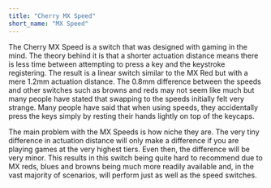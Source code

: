 ```yaml
---
title: "Cherry MX Speed"
short_name: "MX Speed"
---
```


The Cherry MX Speed is a switch that was designed with gaming in the mind. The theory behind it is that a shorter actuation distance means there is less time between attempting to press a key and the keystroke registering. The result is a linear switch similar to the MX Red but with a mere 1.2mm actuation distance. The 0.8mm difference between the speeds and other switches such as browns and reds may not seem like much but many people have stated that swapping to the speeds initially felt very strange. Many people have said that when using speeds, they accidentally press the keys simply by resting their hands lightly on top of the keycaps. 

The main problem with the MX Speeds is how niche they are. The very tiny difference in actuation distance will only make a difference if you are playing games at the very highest tiers. Even then, the difference will be very minor. This results in this switch being quite hard to recommend due to MX reds, blues and browns being much more readily available and, in the vast majority of scenarios, will perform just as well as the speed switches.
